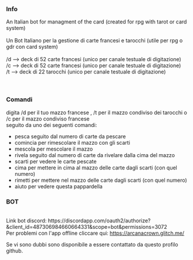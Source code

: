 <p>&nbsp;</p>
<h3>Info</h3>
<p>An Italian bot for managment of the card (created for rpg with tarot or card system)<br /><br /> Un Bot Italiano per la gestione di carte francesi e tarocchi (utile per rpg o gdr con card system)<br /> <br /> /d --&gt; deck di 52 carte francesi (unico per canale testuale di digitazione)<br /> /c --&gt; deck di 52 carte francesi (unico per canale testuale di digitazione)<br /> /t --&gt; deck di 22 tarocchi (unico per canale testuale di digitazione)<br /> <br /><br /></p>
<h3>Comandi</h3>

digita /d per il tuo mazzo francese , /t per il mazzo condiviso dei tarocchi o /c per il mazzo condiviso francese<br /> 
seguito da uno dei seguenti comandi:<br /> 
<ul>
<li>pesca seguito dal numero di carte da pescare</li>
<li>comincia per rimescolare il mazzo con gli scarti</li>
<li>mescola per mescolare il mazzo</li>
<li>rivela seguito dal numero di carte da rivelare dalla cima del mazzo</li>
<li>scarti per vedere le carte pescate</li>
<li>cima per mettere in cima al mazzo delle carte dagli scarti (con quel numero)</li>
<li>rimetti per mettere nel mazzo delle carte dagli scarti (con quel numero)</li>
<li>aiuto per vedere questa pappardella</li>
</ul>
<h3>BOT</h3>
<p><br /> Link bot discord: https://discordapp.com/oauth2/authorize?&amp;client_id=487306984660664331&amp;scope=bot&amp;permissions=3072 <br />Per problemi con l'app offline cliccare qui:&nbsp;<a href="https://emilianobrazzoli-arcanacrown.glitch.me/">https://arcanacrown.glitch.me/</a></p>
<p>Se vi sono dubbi sono disponibile a essere contattato da questo profilo github.</p>
